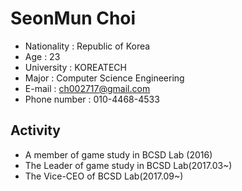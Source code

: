 SeonMun Choi
===
- Nationality : Republic of Korea
- Age : 23
- University : KOREATECH
- Major : Computer Science Engineering 
- E-mail : ch002717@gmail.com
- Phone number : 010-4468-4533

Activity
---
- A member of game study in BCSD Lab (2016)
- The Leader of game study in BCSD Lab(2017.03~)
- The Vice-CEO of BCSD Lab(2017.09~)

